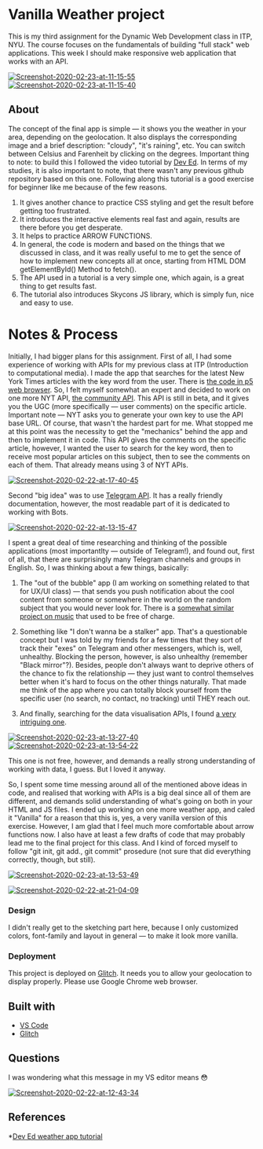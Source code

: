# Vanilla Weather project 

This is my third assignment for the Dynamic Web Development class in ITP, NYU. The course focuses on the fundamentals of building "full stack" web applications. This week I should make responsive web application that works with an API.

<a href="https://ibb.co/PmbZ5Ds"><img src="https://i.ibb.co/98f9qZm/Screenshot-2020-02-23-at-11-15-55.png" alt="Screenshot-2020-02-23-at-11-15-55" border="0"></a>
<a href="https://ibb.co/GcGXLty"><img src="https://i.ibb.co/4PCcGYz/Screenshot-2020-02-23-at-11-15-40.png" alt="Screenshot-2020-02-23-at-11-15-40" border="0"></a>


<!-- It is good practice to add an about or summary -->
## About
The concept of the final app is simple — it shows you the weather in your area, depending on the geolocation. It also displays the corresponding image and a brief description: "cloudy", "it's raining", etc. You can switch between Celsius and Farenheit by clicking on the degrees.
Important thing to note: to build this I followed the video tutorial by [Dev Ed](https://www.youtube.com/watch?v=wPElVpR1rwA). In terms of my studies, it is also important to note, that there wasn't any previous github repository based on this one. Following along this tutorial is a good exercise for beginner like me because of the few reasons.

1. It gives another chance to practice CSS styling and get the result before getting too frustrated.
2. It introduces the interactive elements real fast and again, results are there before you get desperate.
3. It helps to practice ARROW FUNCTIONS.
4. In general, the code is modern and based on the things that we discussed in class, and it was really useful to me to get the sence of how to implement new concepts all at once, starting from HTML DOM getElementById() Method to fetch().
5. The API used in a tutorial is a very simple one, which again, is a great thing to get results fast.
6. The tutorial also introduces Skycons JS library, which is simply fun, nice and easy to use. 

# Notes & Process

Initially, I had bigger plans for this assignment. First of all, I had some experience of working with APIs for my previous class at ITP (Introduction to computational media). I made the app that searches for the latest New York Times articles with the key word from the user. There is [the code in p5 web browser](https://editor.p5js.org/eglazkova/sketches/IcsvOlnQ_). So, I felt myself somewhat an expert and decided to work on one more NYT API, [the community API](https://developer.nytimes.com/docs/community-api-product/1/overview). This API is still in beta, and it gives you the UGC (more specifically — user comments) on the specific article. Important note — NYT asks you to generate your own key to use the API base URL. Of course, that wasn't the hardest part for me. What stopped me at this point was the necessity to get the "mechanics" behind the app and then to implement it in code. This API gives the comments on the specific article, however, I wanted the user to search for the key word, then to receive most popular articles on this subject, then to see the comments on each of them. That already means using 3 of NYT APIs.

<a href="https://ibb.co/2sfx2Wf"><img src="https://i.ibb.co/QC1LBp1/Screenshot-2020-02-22-at-17-40-45.png" alt="Screenshot-2020-02-22-at-17-40-45" border="0"></a>

Second "big idea" was to use [Telegram API](https://core.telegram.org/). It has a really friendly documentation, however, the most readable part of it is dedicated to working with Bots.

<a href="https://ibb.co/gmnTsJ8"><img src="https://i.ibb.co/VJKSXTG/Screenshot-2020-02-22-at-13-15-47.png" alt="Screenshot-2020-02-22-at-13-15-47" border="0"></a>

I spent a great deal of time researching and thinking of the possible applications (most importantlty — outside of Telegram!), and found out, first of all, that there are surprisingly many Telegram channels and groups in English. So, I was thinking about a few things, basically:

1. The "out of the bubble" app (I am working on something related to that for UX/UI class) — that sends you push notification about the cool content from someone or somewhere in the world on the random subject that you would never look for. There is a [somewhat similar project on music](https://musicgeeks.co/) that used to be free of charge. 
2. Something like "I don't wanna be a stalker" app. That's a questionable concept but I was told by my friends for a few times that they sort of track their "exes" on Telegram and other messengers, which is, well, unhealthy. Blocking the person, however, is also unhealthy (remember "Black mirror"?). Besides, people don't always want to deprive others of the chance to fix the relationship — they just want to control themselves better when it's hard to focus on the other things naturally. That made me think of the app where you can totally block yourself from the specific user (no search, no contact, no tracking) until THEY reach out.

3. And finally, searching for the data visualisation APIs, I found [a very intriguing one](https://timedoor.io/). 

<a href="https://ibb.co/LP4pN2D"><img src="https://i.ibb.co/RSLHjVG/Screenshot-2020-02-23-at-13-27-40.png" alt="Screenshot-2020-02-23-at-13-27-40" border="0"></a>
<a href="https://ibb.co/nDfx3yZ"><img src="https://i.ibb.co/SK0FQgW/Screenshot-2020-02-23-at-13-54-22.png" alt="Screenshot-2020-02-23-at-13-54-22" border="0"></a>

This one is not free, however, and demands a really strong understanding of working with data, I guess. But I loved it anyway.

So, I spent some time messing around all of the mentioned above ideas in code, and realised that working with APIs is a big deal since all of them are different, and demands solid understanding of what's going on both in your HTML and JS files. I ended up working on one more weather app, and caled it "Vanilla" for a reason that this is, yes, a very vanilla version of this exercise. However, I am glad that I feel much more comfortable about arrow functions now. I also have at least a few drafts of code that may probably lead me to the final project for this class. And I kind of forced myself to follow "git init, git add., git commit" prosedure (not sure that did everything correctly, though, but still).


<a href="https://ibb.co/FhSSLds"><img src="https://i.ibb.co/vc776Ms/Screenshot-2020-02-23-at-13-53-49.png" alt="Screenshot-2020-02-23-at-13-53-49" border="0"></a>


<a href="https://imgbb.com/"><img src="https://i.ibb.co/zRDYfmg/Screenshot-2020-02-22-at-21-04-09.png" alt="Screenshot-2020-02-22-at-21-04-09" border="0"></a>

### Design

I didn't really get to the sketching part here, because I only customized colors, font-family and layout in general — to make it look more vanilla.

### Deployment

This project is deployed on [Glitch](https://glitch.com/~eglazkova-dwd-a2-vanillaweather). It needs you to allow your geolocation to display properly. Please use Google Chrome web browser.

## Built with

* [VS Code](https://code.visualstudio.com/)
* [Glitch](https://glitch.com/)

## Questions

I was wondering what this message in my VS editor means 😳 

<a href="https://ibb.co/YTK9Cff"><img src="https://i.ibb.co/CsXdcVV/Screenshot-2020-02-22-at-12-43-34.png" alt="Screenshot-2020-02-22-at-12-43-34" border="0"></a>

## References

*[Dev Ed weather app tutorial](https://www.youtube.com/watch?v=wPElVpR1rwA)
